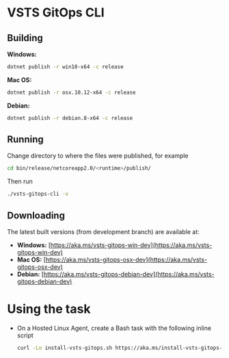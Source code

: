 # VSTS GitOps CLI

## Building

**Windows:**

```sh
dotnet publish -r win10-x64 -c release
```

**Mac OS:**

```sh
dotnet publish -r osx.10.12-x64 -c release
```

**Debian:**

```sh
dotnet publish -r debian.8-x64 -c release
```

## Running

Change directory to where the files were published, for example

```sh
cd bin/release/netcoreapp2.0/<runtime>/publish/
```

Then run

```sh
./vsts-gitops-cli -v
```

## Downloading

The latest built versions (from development branch) are available at:

- **Windows:** [https://aka.ms/vsts-gitops-win-dev](https://aka.ms/vsts-gitops-win-dev)
- **Mac OS:** [https://aka.ms/vsts-gitops-osx-dev](https://aka.ms/vsts-gitops-osx-dev)
- **Debian:** [https://aka.ms/vsts-gitops-debian-dev](https://aka.ms/vsts-gitops-debian-dev)

# Using the task

- On a Hosted Linux Agent, create a Bash task with the following inline script

  ```sh
  curl -Lo install-vsts-gitops.sh https://aka.ms/install-vsts-gitops-debian-dev && chmod +x install-vsts-gitops.sh && ./install-vsts-gitops.sh
  ```